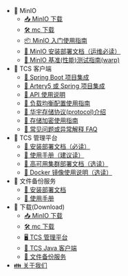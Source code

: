 - 🦩 MinIO
  - [📥 MinIO 下载](MinIO/minio-download)
  - [🛠️ mc 下载](MinIO/mc-download)
  - [📦 MinIO 入门使用指南](MinIO/MinIO的入门使用指南)
  - [📙 MinIO 安装部署文档（运维必读）](MinIO/minio-install)
  - [🧭 MinIO 基准(性能)测试指南(warp)](MinIO/minio-benchmark-warp)
- 🍚 TCS 客户端
  - [🍖 Spring Boot 项目集成](client/springboot-project-intergration)
  - [🍗 Artery5 或 Spring 项目集成](client/artery5-project-intergration.md)
  - [🥩 API 使用说明](client/TcsClientSDK使用说明)
  - [🥪 负载均衡配置使用指南](client/load-balance)
  - [🍔 华宇存储协议(protocol)介绍](client/thunisoft-protocol)
  - [🥗 存储加密使用指南](client/tcs-cipher-guide)
  - [🍕 常见问题或异常解释 FAQ](client/faq)
- 🥦 TCS 管理平台
  - [🥕 安装部署文档（必读）](service/TcsServer安装部署文档)
  - [🍆 使用手册（建议读）](service/TcsServer使用手册)
  - [🍄 高可用集群部署文档（选读）](service/TcsServer高可用集群部署文档)
  - [🧄 Docker 镜像使用说明（选读）](service/TcsServerDocker镜像使用说明)
- 🍻 文件备份服务
  - [🥤 安装部署文档](backup/backup-server安装部署文档)
  - [🍹 使用手册](backup/backup-server使用手册)
- 📝 下载(Download)
  - [📥 MinIO 下载](MinIO/minio-download)
  - [🛠️ mc 下载](MinIO/mc-download)
  - [🖥️ TCS 管理平台](changelog/tcs-server)
  - [📜 TCS Java 客户端](changelog/tcs-client)
  - [📂 文件备份服务](changelog/backup-server)
- [👪 关于我们](aboutme)
